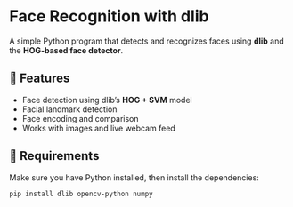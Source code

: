 # Face Recognition with dlib

A simple Python program that detects and recognizes faces using **dlib** and the **HOG-based face detector**.

## 🚀 Features
- Face detection using dlib’s **HOG + SVM** model
- Facial landmark detection
- Face encoding and comparison
- Works with images and live webcam feed

## 📌 Requirements
Make sure you have Python installed, then install the dependencies:

```sh
pip install dlib opencv-python numpy